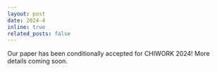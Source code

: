 ```yaml
---
layout: post
date: 2024-4
inline: true
related_posts: false
---
```


Our paper has been conditionally accepted for CHIWORK 2024! More details coming soon.

